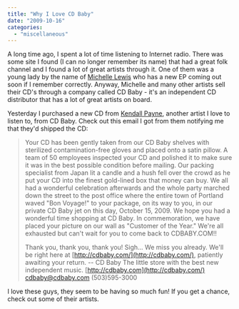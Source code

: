 ```yaml
---
title: "Why I Love CD Baby"
date: "2009-10-16"
categories: 
  - "miscellaneous"
---
```


A long time ago, I spent a lot of time listening to Internet radio. There was some site I found (I can no longer remember its name) that had a great folk channel and I found a lot of great artists through it. One of them was a young lady by the name of [Michelle Lewis](http://www.michellelewismusic.com/) who has a new EP coming out soon if I remember correctly. Anyway, Michelle and many other artists sell their CD's through a company called CD Baby - it's an independent CD distributor that has a lot of great artists on board.

Yesterday I purchased a new CD from [Kendall Payne](http://www.kendallpayne.com/), another artist I love to listen to, from CD Baby. Check out this email I got from them notifying me that they'd shipped the CD:

> Your CD has been gently taken from our CD Baby shelves with sterilized contamination-free gloves and placed onto a satin pillow. A team of 50 employees inspected your CD and polished it to make sure it was in the best possible condition before mailing. Our packing specialist from Japan lit a candle and a hush fell over the crowd as he put your CD into the finest gold-lined box that money can buy. We all had a wonderful celebration afterwards and the whole party marched down the street to the post office where the entire town of Portland waved "Bon Voyage!" to your package, on its way to you, in our private CD Baby jet on this day, October 15, 2009. We hope you had a wonderful time shopping at CD Baby. In commemoration, we have placed your picture on our wall as "Customer of the Year." We're all exhausted but can't wait for you to come back to CDBABY.COM!!
> 
> Thank you, thank you, thank you! Sigh... We miss you already. We'll be right here at [http://cdbaby.com/](http://cdbaby.com/), patiently awaiting your return. -- CD Baby The little store with the best new independent music. [http://cdbaby.com](http://cdbaby.com/) [cdbaby@cdbaby.com](mailto:) (503)595-3000

I love these guys, they seem to be having so much fun! If you get a chance, check out some of their artists.
